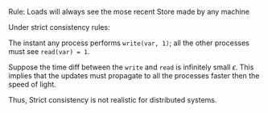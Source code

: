 Rule: Loads will always see the mose recent Store made by any machine

Under strict consistency rules:

The instant any process performs `write(var, 1)`; all the other processes must see `read(var) = 1`.

Suppose the time diff between the `write` and `read` is infinitely small $\epsilon$. This implies that the updates must propagate to all the processes faster then the speed of light.

Thus, Strict consistency is not realistic for distributed systems.



